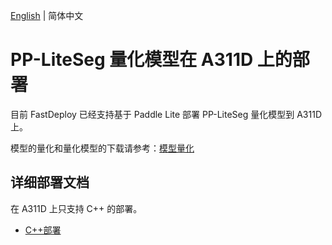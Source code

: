[English](README_EN.md) | 简体中文
# PP-LiteSeg 量化模型在 A311D 上的部署
目前 FastDeploy 已经支持基于 Paddle Lite 部署 PP-LiteSeg 量化模型到 A311D 上。

模型的量化和量化模型的下载请参考：[模型量化](../quantize/README.md)


## 详细部署文档

在 A311D 上只支持 C++ 的部署。

- [C++部署](cpp)

